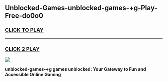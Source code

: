 
## Unblocked-Games-unblocked-games-+g-Play-Free-do0o0
<h3>
<a href="https://premium76.site?title=unblocked-games-+g&ref=18A1">CLICK TO PLAY</a></h3>
<hr>

<h3>
<a href="https://premium76.site?title=unblocked-games-+g&ref=18A1">CLICK 2 PLAY</a>
  
</h3>

<a href="https://premium76.site?title=unblocked-games-+g&ref=18A1"><img src="https://clearcache.store/games.png"></a>


**unblocked-games-+g games unblocked: Your Gateway to Fun and Accessible Online Gaming**
